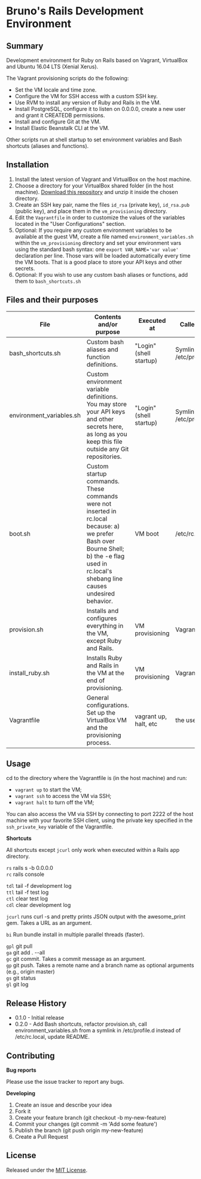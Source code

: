 # Bruno's Rails Development Environment

## Summary
Development environment for Ruby on Rails based on Vagrant, 
VirtualBox and Ubuntu 16.04 LTS (Xenial Xerus). 

The Vagrant provisioning scripts do the following:
- Set the VM locale and time zone.
- Configure the VM for SSH access with a custom SSH key.
- Use RVM to install any version of Ruby and Rails in the VM.
- Install PostgreSQL, configure it to listen on 0.0.0.0, create a new user and grant it 
CREATEDB permissions. 
- Install and configure Git at the VM.
- Install Elastic Beanstalk CLI at the VM.

Other scripts run at shell startup to set environment variables and Bash shortcuts 
(aliases and functions).

## Installation
1. Install the latest version of Vagrant and VirtualBox on the host machine.
2. Choose a directory for your VirtualBox shared folder (in the host machine).
[Download this repository][1] and unzip it inside the chosen directory.
3. Create an SSH key pair, name the files `id_rsa` (private key), `id_rsa.pub` (public key),
 and place them in the `vm_provisioning` directory.
4. Edit the `Vagrantfile` in order to customize the values of the variables located in the
 "User Configurations" section.
5. Optional: If you require any custom environment variables to be available at the guest
VM, create a file named `environment_variables.sh` within the `vm_provisioning` directory
and set your environment vars using the standard bash syntax: one
`export VAR_NAME='var value'` declaration per line. Those vars will be loaded automatically 
every time the VM boots. That is a good place to store your API keys and other secrets.
6. Optional: If you wish to use any custom bash aliases or functions, add them to 
`bash_shortcuts.sh`

[1]: https://github.com/brunofacca/rails-development-environment/archive/master.zip

## Files and their purposes

| File                     | Contents and/or purpose                                                                                                                                                                         | Executed at             | Called by                 |
|--------------------------|-------------------------------------------------------------------------------------------------------------------------------------------------------------------------------------------------|-------------------------|---------------------------|
| bash_shortcuts.sh        | Custom bash aliases and function definitions.                                                                                                                                                   | "Login" (shell startup) | Symlink at /etc/profile.d |
| environment_variables.sh | Custom environment variable definitions. You may store your  API keys and other secrets here, as long as you keep this file  outside any Git repositories.                                      | "Login" (shell startup) | Symlink at /etc/profile.d |
| boot.sh                  | Custom startup commands. These commands were not inserted  in rc.local because: a) we prefer Bash over Bourne Shell; b) the  -e flag used in rc.local's shebang line causes undesired behavior. | VM boot                 | /etc/rc.local             |
| provision.sh             | Installs and configures everything in the VM, except Ruby and Rails.                                                                                                                            | VM provisioning         | Vagrantfile               |
| install_ruby.sh          | Installs Ruby and Rails in the VM at the end of provisioning.                                                                                                                                   | VM provisioning         | Vagrantfile               |
| Vagrantfile              | General configurations. Set up the VirtualBox VM and the provisioning process.                                                                                                                  | vagrant up, halt, etc   | the user                  |

## Usage

cd to the directory where the Vagrantfile is (in the host machine) and run:
- `vagrant up` to start the VM;
- `vagrant ssh` to access the VM via SSH;
- `vagrant halt` to turn off the VM;

You can also access the VM via SSH by connecting to port 2222 of the host machine 
with your favorite SSH client, using the private key specified in the `ssh_private_key` 
variable of the Vagrantfile.

**Shortcuts**

All shortcuts except `jcurl` only work when executed within a Rails app directory.

`rs` rails s -b 0.0.0.0  
`rc` rails console

`tdl` tail -f development log  
`ttl` tail -f test log  
`ctl` clear test log  
`cdl` clear development log  

`jcurl` runs curl -s and pretty prints JSON output with the awesome_print gem. Takes a URL
 as an argument. 

`bi` Run bundle install in multiple parallel threads (faster).

`gpl` git pull  
`ga` git add . --all  
`gc` git commit. Takes a commit message as an argument.  
`gp` git push. Takes a remote name and a branch name as optional arguments (e.g., 
origin master)       
`gs` git status  
`gl` git log

## Release History

- 0.1.0 - Initial release
- 0.2.0 - Add Bash shortcuts, refactor provision.sh, call environment_variables.sh from 
a symlink in /etc/profile.d instead of /etc/rc.local, update README.

## Contributing

**Bug reports**

Please use the issue tracker to report any bugs.

**Developing**

1. Create an issue and describe your idea
2. Fork it
3. Create your feature branch (git checkout -b my-new-feature)
4. Commit your changes (git commit -m 'Add some feature')
5. Publish the branch (git push origin my-new-feature)
6. Create a Pull Request

## License

Released under the [MIT License](https://opensource.org/licenses/MIT).